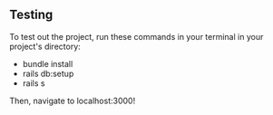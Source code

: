 ## Testing
To test out the project, run these commands in your terminal in your project's directory:

* bundle install
* rails db:setup
* rails s

Then, navigate to localhost:3000!